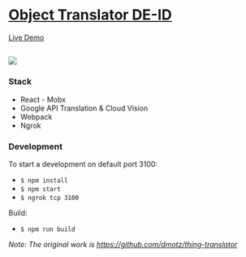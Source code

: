 # [Object Translator DE-ID](https://translator.mjuan.info)
[Live Demo](https://translator.mjuan.info)

![](https://mjuan.info/images/translator.png)
---

### Stack
* React - Mobx
* Google API Translation & Cloud Vision
* Webpack
* Ngrok

### Development

To start a development on default port 3100:
* ```$ npm install```
* ```$ npm start```
* ```$ ngrok tcp 3100```

Build:
* ```$ npm run build```

*Note: The original work is https://github.com/dmotz/thing-translator*
